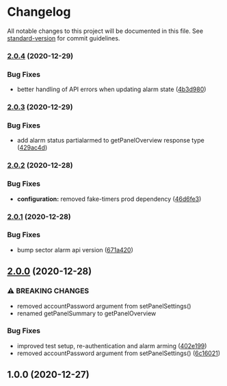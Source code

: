# Changelog

All notable changes to this project will be documented in this file. See [standard-version](https://github.com/conventional-changelog/standard-version) for commit guidelines.

### [2.0.4](https://github.com/jorgenkg/nodejs-sector-alarm/compare/v2.0.3...v2.0.4) (2020-12-29)


### Bug Fixes

* better handling of API errors when updating alarm state ([4b3d980](https://github.com/jorgenkg/nodejs-sector-alarm/commit/4b3d98069170728cea5abb2058b75e19b9b74d40))

### [2.0.3](https://github.com/jorgenkg/nodejs-sector-alarm/compare/v2.0.2...v2.0.3) (2020-12-29)


### Bug Fixes

* add alarm status partialarmed to getPanelOverview response type ([429ac4d](https://github.com/jorgenkg/nodejs-sector-alarm/commit/429ac4d553f9eeabf8b5bb4ac9c5576a2e1e6bed))

### [2.0.2](https://github.com/jorgenkg/nodejs-sector-alarm/compare/v2.0.1...v2.0.2) (2020-12-28)


### Bug Fixes

* **configuration:** removed fake-timers prod dependency ([46d6fe3](https://github.com/jorgenkg/nodejs-sector-alarm/commit/46d6fe3169f78194d5367f314b13cedf485b07f2))

### [2.0.1](https://github.com/jorgenkg/nodejs-sector-alarm/compare/v2.0.0...v2.0.1) (2020-12-28)


### Bug Fixes

* bump sector alarm api version ([671a420](https://github.com/jorgenkg/nodejs-sector-alarm/commit/671a4209278d9f4e3fefed439c7390057dcd8769))

## [2.0.0](https://github.com/jorgenkg/nodejs-sector-alarm/compare/v1.0.0...v2.0.0) (2020-12-28)


### ⚠ BREAKING CHANGES

* removed accountPassword argument from setPanelSettings()
* renamed getPanelSummary to getPanelOverview

### Bug Fixes

* improved test setup, re-authentication and alarm arming ([402e199](https://github.com/jorgenkg/nodejs-sector-alarm/commit/402e19945875d804211ca073f5c10e45ee6a067c))
* removed accountPassword argument from setPanelSettings() ([6c16021](https://github.com/jorgenkg/nodejs-sector-alarm/commit/6c160212a893b2499b1528d0d19cbb3acb73bb7b))

## 1.0.0 (2020-12-27)
